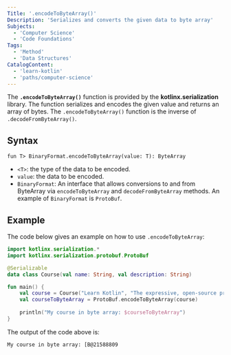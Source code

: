 ```yaml
---
Title: '.encodeToByteArray()'
Description: 'Serializes and converts the given data to byte array'
Subjects:
  - 'Computer Science'
  - 'Code Foundations'
Tags:
  - 'Method'
  - 'Data Structures'
CatalogContent:
  - 'learn-kotlin'
  - 'paths/computer-science'
---
```


The **`.encodeToByteArray()`** function is provided by the **kotlinx.serialization** library. The function serializes and encodes the given value and returns an array of bytes. The `.encodeToByteArray()` function is the inverse of `.decodeFromByteArray()`.
## Syntax

```pseudo
fun T> BinaryFormat.encodeToByteArray(value: T): ByteArray
```
- `<T>`: the type of the data to be encoded.
- `value`: the data to be encoded.
- `BinaryFormat`: An interface  that allows conversions to and from ByteArray via `encodeToByteArray` and `decodeFromByteArray` methods. An example of `BinaryFormat` is `ProtoBuf`.

## Example

The code below gives an example on how to use `.encodeToByteArray`:

```kotlin
import kotlinx.serialization.*
import kotlinx.serialization.protobuf.ProtoBuf

@Serializable
data class Course(val name: String, val description: String)

fun main() {
    val course = Course("Learn Kotlin", "The expressive, open-source programming language developed by JetBrains.")
    val courseToByteArray = ProtoBuf.encodeToByteArray(course)
    
    println("My course in byte array: $courseToByteArray")
}
```

The output of the code above is:

```shell
My course in byte array: [B@21588809
```
